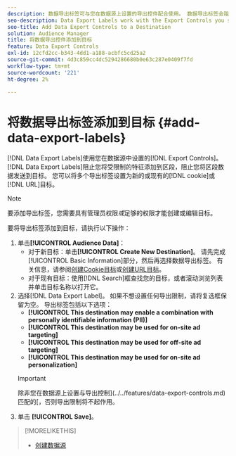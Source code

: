 ```yaml
---
description: 数据导出标签可与您在数据源上设置的导出控件配合使用。 数据导出标签会阻止您将受限制的特征添加到区段，并阻止您将区段数据发送到目标。 您可以将多个导出标签设置为新的或现有的Cookie或URL目标。
seo-description: Data Export Labels work with the Export Controls you set on a data source. Data Export Labels prevent you from adding restricted traits to a segment and from sending segment data to a destination. You can set multiple export labels to a new or existing cookie or URL destination.
seo-title: Add Data Export Controls to a Destination
solution: Audience Manager
title: 将数据导出控件添加到目标
feature: Data Export Controls
exl-id: 12cfd2cc-b343-4dd1-a188-acbfc5cd25a2
source-git-commit: 4d3c859cc4dc5294286680b0e63c287e0409f7fd
workflow-type: tm+mt
source-wordcount: '221'
ht-degree: 2%

---
```


# 将数据导出标签添加到目标 {#add-data-export-labels}

[!DNL Data Export Labels]使用您在数据源中设置的[!DNL Export Controls]。 [!DNL Data Export Labels]阻止您将受限制的特征添加到区段，阻止您将区段数据发送到目标。 您可以将多个导出标签设置为新的或现有的[!DNL cookie]或[!DNL URL]目标。

>[!NOTE]
>
>要添加导出标签，您需要具有管理员权限&#x200B;*或*&#x200B;足够的权限才能创建或编辑目标。

<!-- t_export_labels.xml -->

要将导出标签添加到目标，请执行以下操作：

1. 单击&#x200B;**[!UICONTROL Audience Data]**：
   * 对于新目标：单击&#x200B;**[!UICONTROL Create New Destination]**。 请先完成[!UICONTROL Basic Information]部分，然后再选择数据导出标签。 有关信息，请参阅[创建Cookie目标](../../features/destinations/create-cookie-destination.md)或[创建URL目标](../../features/destinations/create-url-destination.md)。
   * 对于现有目标：使用[!DNL Search]框查找您的目标，或者滚动浏览列表并单击目标名称以打开它。
1. 选择[!DNL Data Export Label]。 如果不想设置任何导出限制，请将复选框保留为空。 导出标签包括以下选项：
   * **[!UICONTROL This destination may enable a combination with personally identifiable information (PII)]**
   * **[!UICONTROL This destination may be used for on-site ad targeting]**
   * **[!UICONTROL This destination may be used for off-site ad targeting]**
   * **[!UICONTROL This destination may be used for on-site ad personalization]**
   >[!IMPORTANT]
   >
   >除非您在数据源上设置与导出控制](../../features/data-export-controls.md)匹配的[，否则导出限制将不起作用。
1. 单击 **[!UICONTROL Save]**。

>[!MORELIKETHIS]
>
>* [创建数据源](../../features/manage-datasources.md#create-data-source)
